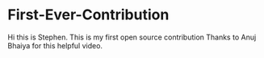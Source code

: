 # First-Ever-Contribution
Hi this is Stephen.
This is my first open source contribution
Thanks to Anuj Bhaiya for this helpful video.
